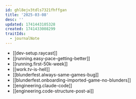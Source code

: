 ```yaml
---
id: ghl8ejv3tdls7321fhffgan
title: '2025-03-08'
desc: ''
updated: 1741443105328
created: 1741433008299
traitIds:
  - journalNote
---
```


- [[dev-setup.raycast]]
- [[running.easy-pace-getting-better]]
- [[running.first-50k-week]]
- [[work.tv-is-hell]]
- [[blunderfest.always-same-games-bug]]
- [[blunderfest.onboarding-imported-game-no-blunders]]
- [[engineering.claude-code]]
- [[engineering.code-structure-post-ai]]